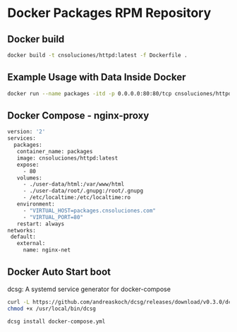 # Docker Packages RPM Repository

## Docker build

```bash
docker build -t cnsoluciones/httpd:latest -f Dockerfile .
```

## Example Usage with Data Inside Docker

```bash
docker run --name packages -itd -p 0.0.0.0:80:80/tcp cnsoluciones/httpd:latest
```

## Docker Compose - nginx-proxy

```bash
version: '2'
services:
  packages:
   container_name: packages
   image: cnsoluciones/httpd:latest
   expose:
     - 80
   volumes:
     - ./user-data/html:/var/www/html
     - ./user-data/root/.gnupg:/root/.gnupg
     - /etc/localtime:/etc/localtime:ro
   environment:
     - "VIRTUAL_HOST=packages.cnsoluciones.com"
     - "VIRTUAL_PORT=80"
   restart: always
networks:
 default:
   external:
     name: nginx-net
```

## Docker Auto Start boot

dcsg: A systemd service generator for docker-compose

```bash
curl -L https://github.com/andreaskoch/dcsg/releases/download/v0.3.0/dcsg_linux_amd64 > /usr/local/bin/dcsg
chmod +x /usr/local/bin/dcsg
```

```bash
dcsg install docker-compose.yml
```
